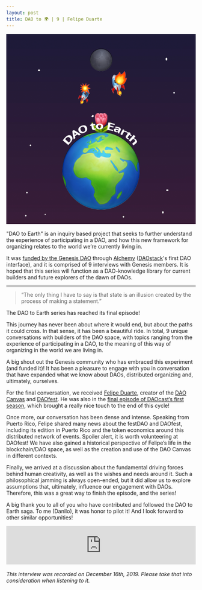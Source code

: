 ```yaml
---
layout: post
title: DAO to 🌍 | 9 | Felipe Duarte
---
```


![image](/assets/images/DAO-to-earth.png)

"DAO to Earth" is an inquiry based project that seeks to further understand the experience of participating in a DAO, and how this new framework for organizing relates to the world we’re currently living in.

It was [funded by the Genesis DAO](https://docs.google.com/document/d/1ifwyPBI1dwYaCNH2fmF3ptHgb6gohStY_iLx3Rog0XE/edit) through [Alchemy](https://daostack.io/alchemy) ([DAOstack](https://daostack.io/)'s first DAO interface), and it is comprised of 9 interviews with Genesis members. It is hoped that this series will function as a DAO-knowledge library for current builders and future explorers of the dawn of DAOs.

---

> “The only thing I have to say is that state is an illusion created by the process of making a statement.”

The DAO to Earth series has reached its final episode!

This journey has never been about where it would end, but about the paths it could cross. In that sense, it has been a beautiful ride. In total, 9 unique conversations with builders of the DAO space, with topics ranging from the experience of participating in a DAO, to the meaning of this way of organizing in the world we are living in.

A big shout out the Genesis community who has embraced this experiment (and funded it)! It has been a pleasure to engage with you in conversation that have expanded what we know about DAOs, distributed organizing and, ultimately, ourselves.

For the final conversation, we received [Felipe Duarte](https://twitter.com/duartedao), creator of the [DAO Canvas](http://daocanvas.webflow.io/) and [DAOfest](https://www.daofest.io/). He was also in the [final episode of DAOcast’s first season](https://daocast.io/s01e09), which brought a really nice touch to the end of this cycle!

Once more, our conversation has been dense and intense. Speaking from Puerto Rico, Felipe shared many news about the festDAO and DAOfest, including its edition in Puerto Rico and the token economics around this distributed network of events. Spoiler alert, it is worth volunteering at DAOfest! We have also gained a historical perspective of Felipe’s life in the blockchain/DAO space, as well as the creation and use of the DAO Canvas in different contexts.

Finally, we arrived at a discussion about the fundamental driving forces behind human creativity, as well as the wishes and needs around it. Such a philosophical jamming is always open-ended, but it did allow us to explore assumptions that, ultimately, influence our engagement with DAOs. Therefore, this was a great way to finish the episode, and the series!

A big thank you to all of you who have contributed and followed the DAO to Earth saga. To me (Danilo), it was honor to pilot it! And I look forward to other similar opportunities!

<iframe src="https://anchor.fm/daocast/embed/episodes/DAO-to---9--Felipe-Duarte-e9mfik" height="102px" width="100%" frameborder="0" scrolling="no"></iframe>

*This interview was recorded on December 16th, 2019. Please take that into consideration when listening to it.*
